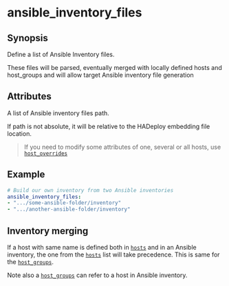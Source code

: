 # ansible_inventory_files

## Synopsis

Define a list of Ansible Inventory files.

These files will be parsed, eventually merged with locally defined hosts and host_groups and will allow target Ansible inventory file generation

## Attributes

A list of Ansible inventory files path.

If path is not absolute, it will be relative to the HADeploy embedding file location.

> If you need to modify some attributes of one, several or all hosts, use [`host_overrides`](../inventory/host_overrides.md)

## Example

```yaml
# Build our own inventory from two Ansible inventories
ansible_inventory_files:
- ".../some-ansible-folder/inventory"
- ".../another-ansible-folder/inventory"
```
## Inventory merging

If a host with same name is defined both in [`hosts`](../inventory/hosts) and in an Ansible inventory, the one from the [`hosts`](../inventory/hosts) list will take precedence. 
This is same for the [`host_groups`](../inventory/host_groups). 

Note also a [`host_groups`](../inventory/host_groups)  can refer to a host in Ansible inventory.
